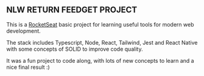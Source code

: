 ## NLW RETURN FEEDGET PROJECT

This is a [RocketSeat](https://www.rocketseat.com.br/) basic project for learning useful tools for modern web development.

The stack includes Typescript, Node, React, Tailwind, Jest and React Native with some concepts of SOLID to improve code quality.

It was a fun project to code along, with lots of new concepts to learn and a nice final result :)
